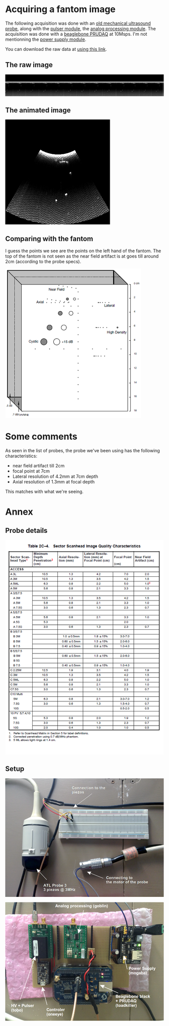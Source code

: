 # Acquiring a fantom image

The following acquisition was done with an [old mechanical ultrasound probe](/retroATL3/), along with the [pulser module](/tobo/), the [analog processing module](/goblin/). The acquisition was done with a [beaglebone PRUDAQ](/retired/hannin/) at 10Msps. I'm not mentionning the [power supply module](/retired/mogaba/).

You can download the raw data at [using this link](/include/20160822/20160822-205141.bin).


## The raw image

![](/include/20160822/20160822-205141-fft-all.png)

## The animated image

![](/include/20160822/20160822-205141.gif)

## Comparing with the fantom

I guess the points we see are the points on the left hand of the fantom. The top of the fantom is not seen as the near field artifact is at goes till around 2cm (according to the probe specs).

![](/include/20160822/fantom.png)

# Some comments

As seen in the list of probes, the probe we've been using has the following characteristics:

* near field artifact till 2cm
* focal point at 7cm
* Lateral resolution of 4.2mm at 7cm depth
* Axial resolution of 1.3mm at focal depth

This matches with what we're seeing.

# Annex

## Probe details

![](/include/ultramark/UltraMark-ListFull.png.png)


## Setup

![](/include/20160814/IMG_3428.png)

![](/include/20160814/IMG_3430.png)


